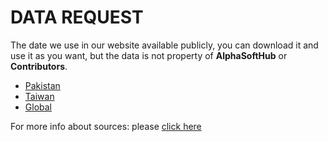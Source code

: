 # DATA REQUEST

The date we use in our website available publicly, you can download it and use it as you want, but the data is not property of **AlphaSoftHub** or **Contributors**.

-   [Pakistan](https://lablnet.github.io/covid19/data/cases.csv)
-   [Taiwan](https://github.com/lablnet/covid19/blob/main/datasets/covid19_tw_specimen.csv)
-   [Global](https://lablnet.github.io/covid19/data/global.csv)

For more info about sources: please  [click here](https://github.com/lablnet/covid19/blob/master/source.md)

